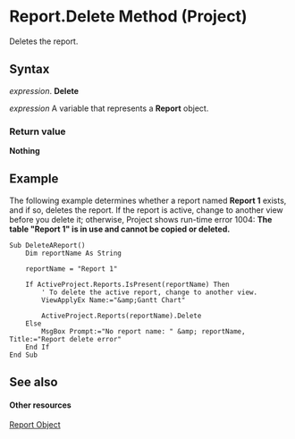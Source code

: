 
# Report.Delete Method (Project)
Deletes the report.

## Syntax

 _expression_. **Delete**

 _expression_ A variable that represents a **Report** object.


### Return value

 **Nothing**


## Example

The following example determines whether a report named  **Report 1** exists, and if so, deletes the report. If the report is active, change to another view before you delete it; otherwise, Project shows run-time error 1004: **The table "Report 1" is in use and cannot be copied or deleted.**


```
Sub DeleteAReport()
    Dim reportName As String
    
    reportName = "Report 1"
    
    If ActiveProject.Reports.IsPresent(reportName) Then
        ' To delete the active report, change to another view.
        ViewApplyEx Name:="&amp;Gantt Chart"
        
        ActiveProject.Reports(reportName).Delete
    Else
        MsgBox Prompt:="No report name: " &amp; reportName, Title:="Report delete error"
    End If
End Sub
```


## See also


#### Other resources


[Report Object](38ef993e-e5cd-b451-06aa-41eb0e93450e.md)